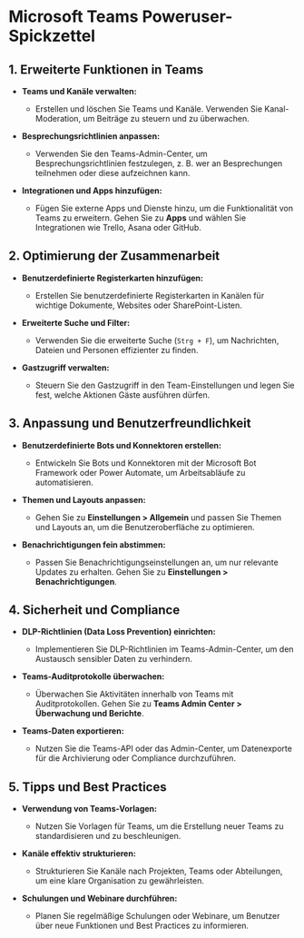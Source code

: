 # Microsoft Teams Poweruser-Spickzettel



## 1. Erweiterte Funktionen in Teams

- **Teams und Kanäle verwalten:**
  - Erstellen und löschen Sie Teams und Kanäle. Verwenden Sie Kanal-Moderation, um Beiträge zu steuern und zu überwachen.

- **Besprechungsrichtlinien anpassen:**
  - Verwenden Sie den Teams-Admin-Center, um Besprechungsrichtlinien festzulegen, z. B. wer an Besprechungen teilnehmen oder diese aufzeichnen kann.

- **Integrationen und Apps hinzufügen:**
  - Fügen Sie externe Apps und Dienste hinzu, um die Funktionalität von Teams zu erweitern. Gehen Sie zu **Apps** und wählen Sie Integrationen wie Trello, Asana oder GitHub.

## 2. Optimierung der Zusammenarbeit

- **Benutzerdefinierte Registerkarten hinzufügen:**
  - Erstellen Sie benutzerdefinierte Registerkarten in Kanälen für wichtige Dokumente, Websites oder SharePoint-Listen.

- **Erweiterte Suche und Filter:**
  - Verwenden Sie die erweiterte Suche (`Strg + F`), um Nachrichten, Dateien und Personen effizienter zu finden.

- **Gastzugriff verwalten:**
  - Steuern Sie den Gastzugriff in den Team-Einstellungen und legen Sie fest, welche Aktionen Gäste ausführen dürfen.

## 3. Anpassung und Benutzerfreundlichkeit

- **Benutzerdefinierte Bots und Konnektoren erstellen:**
  - Entwickeln Sie Bots und Konnektoren mit der Microsoft Bot Framework oder Power Automate, um Arbeitsabläufe zu automatisieren.

- **Themen und Layouts anpassen:**
  - Gehen Sie zu **Einstellungen > Allgemein** und passen Sie Themen und Layouts an, um die Benutzeroberfläche zu optimieren.

- **Benachrichtigungen fein abstimmen:**
  - Passen Sie Benachrichtigungseinstellungen an, um nur relevante Updates zu erhalten. Gehen Sie zu **Einstellungen > Benachrichtigungen**.

## 4. Sicherheit und Compliance

- **DLP-Richtlinien (Data Loss Prevention) einrichten:**
  - Implementieren Sie DLP-Richtlinien im Teams-Admin-Center, um den Austausch sensibler Daten zu verhindern.

- **Teams-Auditprotokolle überwachen:**
  - Überwachen Sie Aktivitäten innerhalb von Teams mit Auditprotokollen. Gehen Sie zu **Teams Admin Center > Überwachung und Berichte**.

- **Teams-Daten exportieren:**
  - Nutzen Sie die Teams-API oder das Admin-Center, um Datenexporte für die Archivierung oder Compliance durchzuführen.

## 5. Tipps und Best Practices

- **Verwendung von Teams-Vorlagen:**
  - Nutzen Sie Vorlagen für Teams, um die Erstellung neuer Teams zu standardisieren und zu beschleunigen.

- **Kanäle effektiv strukturieren:**
  - Strukturieren Sie Kanäle nach Projekten, Teams oder Abteilungen, um eine klare Organisation zu gewährleisten.

- **Schulungen und Webinare durchführen:**
  - Planen Sie regelmäßige Schulungen oder Webinare, um Benutzer über neue Funktionen und Best Practices zu informieren.
